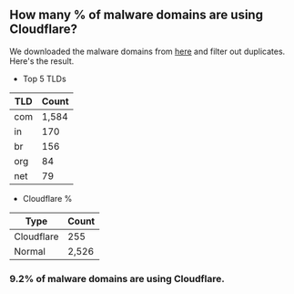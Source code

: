 ## How many % of malware domains are using Cloudflare?


We downloaded the malware domains from [here](https://urlhaus.abuse.ch) and filter out duplicates.
Here's the result.


[//]: # (start replacement)


- Top 5 TLDs

| TLD | Count |
| --- | --- |
| com | 1,584 |
| in | 170 |
| br | 156 |
| org | 84 |
| net | 79 |


- Cloudflare %

| Type | Count |
| --- | --- |
| Cloudflare | 255 |
| Normal | 2,526 |


### 9.2% of malware domains are using Cloudflare.